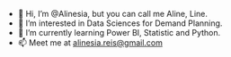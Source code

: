 - 👋 Hi, I’m @Alinesia, but you can call me Aline, Line. 
- 👀 I’m interested in Data Sciences for Demand Planning. 
- 🌱 I’m currently learning Power BI, Statistic and Python.
- 📫 Meet me at alinesia.reis@gmail.com

<!---
Alinesia/Alinesia is a ✨ special ✨ repository because its `README.md` (this file) appears on your GitHub profile.
You can click the Preview link to take a look at your changes.
--->
